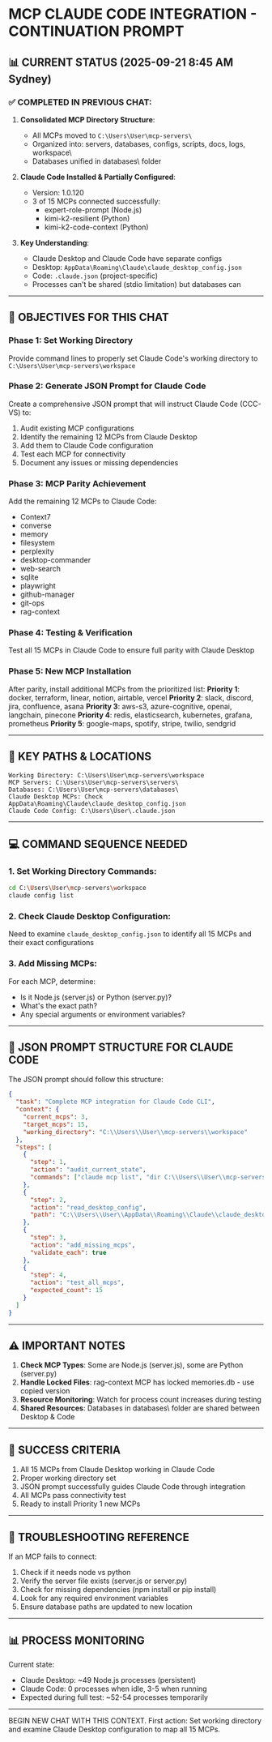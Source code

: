 # MCP CLAUDE CODE INTEGRATION - CONTINUATION PROMPT

## 📊 CURRENT STATUS (2025-09-21 8:45 AM Sydney)

### ✅ COMPLETED IN PREVIOUS CHAT:
1. **Consolidated MCP Directory Structure**:
   - All MCPs moved to `C:\Users\User\mcp-servers\`
   - Organized into: servers\, databases\, configs\, scripts\, docs\, logs\, workspace\
   - Databases unified in databases\ folder

2. **Claude Code Installed & Partially Configured**:
   - Version: 1.0.120
   - 3 of 15 MCPs connected successfully:
     - expert-role-prompt (Node.js)
     - kimi-k2-resilient (Python)
     - kimi-k2-code-context (Python)

3. **Key Understanding**:
   - Claude Desktop and Claude Code have separate configs
   - Desktop: `AppData\Roaming\Claude\claude_desktop_config.json`
   - Code: `.claude.json` (project-specific)
   - Processes can't be shared (stdio limitation) but databases can

---

## 🎯 OBJECTIVES FOR THIS CHAT

### Phase 1: Set Working Directory
Provide command lines to properly set Claude Code's working directory to `C:\Users\User\mcp-servers\workspace`

### Phase 2: Generate JSON Prompt for Claude Code
Create a comprehensive JSON prompt that will instruct Claude Code (CCC-VS) to:
1. Audit existing MCP configurations
2. Identify the remaining 12 MCPs from Claude Desktop
3. Add them to Claude Code configuration
4. Test each MCP for connectivity
5. Document any issues or missing dependencies

### Phase 3: MCP Parity Achievement
Add the remaining 12 MCPs to Claude Code:
- Context7
- converse  
- memory
- filesystem
- perplexity
- desktop-commander
- web-search
- sqlite
- playwright
- github-manager
- git-ops
- rag-context

### Phase 4: Testing & Verification
Test all 15 MCPs in Claude Code to ensure full parity with Claude Desktop

### Phase 5: New MCP Installation
After parity, install additional MCPs from the prioritized list:
**Priority 1**: docker, terraform, linear, notion, airtable, vercel
**Priority 2**: slack, discord, jira, confluence, asana
**Priority 3**: aws-s3, azure-cognitive, openai, langchain, pinecone
**Priority 4**: redis, elasticsearch, kubernetes, grafana, prometheus
**Priority 5**: google-maps, spotify, stripe, twilio, sendgrid

---

## 📁 KEY PATHS & LOCATIONS

```
Working Directory: C:\Users\User\mcp-servers\workspace
MCP Servers: C:\Users\User\mcp-servers\servers\
Databases: C:\Users\User\mcp-servers\databases\
Claude Desktop MCPs: Check AppData\Roaming\Claude\claude_desktop_config.json
Claude Code Config: C:\Users\User\.claude.json
```

---

## 💻 COMMAND SEQUENCE NEEDED

### 1. Set Working Directory Commands:
```bash
cd C:\Users\User\mcp-servers\workspace
claude config list
```

### 2. Check Claude Desktop Configuration:
Need to examine `claude_desktop_config.json` to identify all 15 MCPs and their exact configurations

### 3. Add Missing MCPs:
For each MCP, determine:
- Is it Node.js (server.js) or Python (server.py)?
- What's the exact path?
- Any special arguments or environment variables?

---

## 📝 JSON PROMPT STRUCTURE FOR CLAUDE CODE

The JSON prompt should follow this structure:
```json
{
  "task": "Complete MCP integration for Claude Code CLI",
  "context": {
    "current_mcps": 3,
    "target_mcps": 15,
    "working_directory": "C:\\Users\\User\\mcp-servers\\workspace"
  },
  "steps": [
    {
      "step": 1,
      "action": "audit_current_state",
      "commands": ["claude mcp list", "dir C:\\Users\\User\\mcp-servers\\servers"]
    },
    {
      "step": 2,
      "action": "read_desktop_config",
      "path": "C:\\Users\\User\\AppData\\Roaming\\Claude\\claude_desktop_config.json"
    },
    {
      "step": 3,
      "action": "add_missing_mcps",
      "validate_each": true
    },
    {
      "step": 4,
      "action": "test_all_mcps",
      "expected_count": 15
    }
  ]
}
```

---

## ⚠️ IMPORTANT NOTES

1. **Check MCP Types**: Some are Node.js (server.js), some are Python (server.py)
2. **Handle Locked Files**: rag-context MCP has locked memories.db - use copied version
3. **Resource Monitoring**: Watch for process count increases during testing
4. **Shared Resources**: Databases in databases\ folder are shared between Desktop & Code

---

## 🎯 SUCCESS CRITERIA

1. All 15 MCPs from Claude Desktop working in Claude Code
2. Proper working directory set
3. JSON prompt successfully guides Claude Code through integration
4. All MCPs pass connectivity test
5. Ready to install Priority 1 new MCPs

---

## 🔧 TROUBLESHOOTING REFERENCE

If an MCP fails to connect:
1. Check if it needs node vs python
2. Verify the server file exists (server.js or server.py)
3. Check for missing dependencies (npm install or pip install)
4. Look for any required environment variables
5. Ensure database paths are updated to new location

---

## 📊 PROCESS MONITORING

Current state:
- Claude Desktop: ~49 Node.js processes (persistent)
- Claude Code: 0 processes when idle, 3-5 when running
- Expected during full test: ~52-54 processes temporarily

---

BEGIN NEW CHAT WITH THIS CONTEXT. First action: Set working directory and examine Claude Desktop configuration to map all 15 MCPs.
